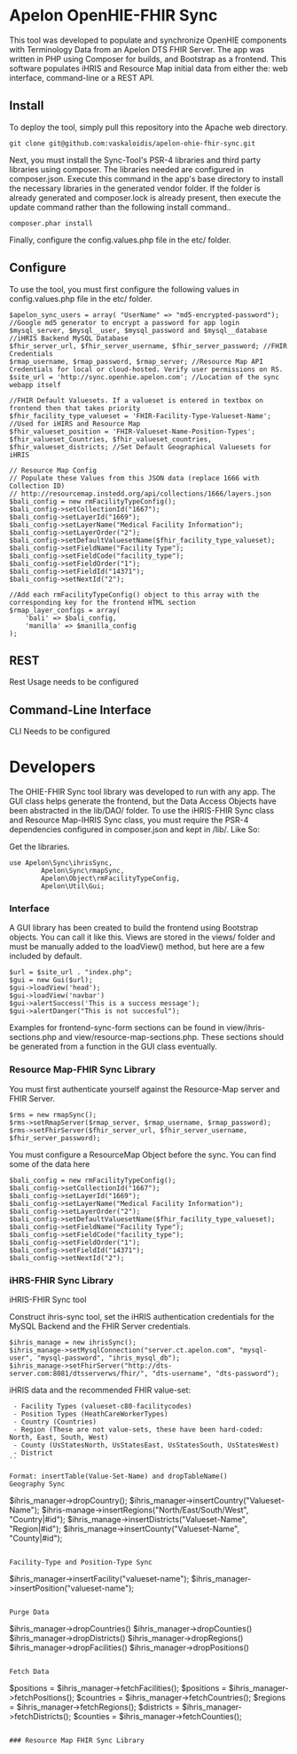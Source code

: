 # Apelon OpenHIE-FHIR Sync

This tool was developed to populate and synchronize OpenHIE components with Terminology Data from an Apelon DTS FHIR Server. The app was written in PHP using Composer for builds, and Bootstrap as a frontend. This software populates iHRIS and Resource Map initial data from either the: web interface, command-line or a REST API.

## Install
To deploy the tool, simply pull this repository into the Apache web directory.
```
git clone git@github.com:vaskaloidis/apelon-ohie-fhir-sync.git
```
Next, you must install the Sync-Tool's PSR-4 libraries and third party libraries using composer. The libraries needed are configured in composer.json. Execute this command in the app's base directory to install the necessary libraries in the generated vendor folder. If the folder is already generated and composer.lock is already present, then execute the update command rather than the following install command..
```
composer.phar install
```

Finally, configure the config.values.php file in the etc/ folder.

## Configure
To use the tool, you must first configure the following values in config.values.php file in the etc/ folder.
```
$apelon_sync_users = array( "UserName" => "md5-encrypted-password"); //Google md5 generator to encrypt a password for app login
$mysql_server, $mysql__user, $mysql_password and $mysql__database //iHRIS Backend MySQL Database
$fhir_server_url, $fhir_server_username, $fhir_server_password; //FHIR Credentials
$rmap_username, $rmap_password, $rmap_server; //Resource Map API Credentials for local or cloud-hosted. Verify user permissions on RS.
$site_url = 'http://sync.openhie.apelon.com'; //Location of the sync webapp itself

//FHIR Default Valuesets. If a valueset is entered in textbox on frontend then that takes priority
$fhir_facility_type_valueset = 'FHIR-Facility-Type-Valueset-Name'; //Used for iHIRS and Resource Map
$fhir_valueset_position = 'FHIR-Valueset-Name-Position-Types';
$fhir_valueset_Countries, $fhir_valueset_countries, $fhir_valueset_districts; //Set Default Geographical Valuesets for iHRIS

// Resource Map Config
// Populate these Values from this JSON data (replace 1666 with Collection ID) 
// http://resourcemap.instedd.org/api/collections/1666/layers.json
$bali_config = new rmFacilityTypeConfig();
$bali_config->setCollectionId("1667");
$bali_config->setLayerId("1669");
$bali_config->setLayerName("Medical Facility Information");
$bali_config->setLayerOrder("2");
$bali_config->setDefaultValuesetName($fhir_facility_type_valueset);
$bali_config->setFieldName("Facility Type");
$bali_config->setFieldCode("facility_type");
$bali_config->setFieldOrder("1");
$bali_config->setFieldId("14371");
$bali_config->setNextId("2");

//Add each rmFacilityTypeConfig() object to this array with the corresponding key for the frontend HTML section
$rmap_layer_configs = array(
    'bali' => $bali_config,
    'manilla' => $manilla_config
);
```

## REST
Rest Usage needs to be configured

## Command-Line Interface
CLI Needs to be configured

# Developers
The OHIE-FHIR Sync tool library was developed to run with any app. The GUI class helps generate the frontend, but the Data Access Objects have been abstracted in the lib/DAO/ folder. To use the iHRIS-FHIR Sync class and Resource Map-IHRIS Sync class, you must require the PSR-4 dependencies configured in composer.json and kept in /lib/. Like So:

Get the libraries.
```
use Apelon\Sync\ihrisSync,
        Apelon\Sync\rmapSync,
        Apelon\Object\rmFacilityTypeConfig,
        Apelon\Util\Gui;
```

### Interface
A GUI library has been created to build the frontend using Bootstrap objects. You can call it like this. Views are stored in the views/ folder and must be manually added to the  loadView() method, but here are a few included by default.
```
$url = $site_url . "index.php";
$gui = new Gui($url);
$gui->loadView('head');
$gui->loadView('navbar')
$gui->alertSuccess('This is a success message');
$gui->alertDanger("This is not succesful");
```

Examples for frontend-sync-form sections can be found in view/ihris-sections.php and view/resource-map-sections.php. These sections should be generated from a function in the GUI class eventually.


### Resource Map-FHIR Sync Library
You must first authenticate yourself against the Resource-Map server and FHIR Server.
```
$rms = new rmapSync();
$rms->setRmapServer($rmap_server, $rmap_username, $rmap_password);
$rms->setFhirServer($fhir_server_url, $fhir_server_username, $fhir_server_password);
```
You must configure a ResourceMap Object before the sync. You can find some of the data here 
```
$bali_config = new rmFacilityTypeConfig();
$bali_config->setCollectionId("1667");
$bali_config->setLayerId("1669");
$bali_config->setLayerName("Medical Facility Information");
$bali_config->setLayerOrder("2");
$bali_config->setDefaultValuesetName($fhir_facility_type_valueset);
$bali_config->setFieldName("Facility Type");
$bali_config->setFieldCode("facility_type");
$bali_config->setFieldOrder("1");
$bali_config->setFieldId("14371");
$bali_config->setNextId("2");
```


### iHRS-FHIR Sync Library
iHRIS-FHIR Sync tool

Construct ihris-sync tool, set the iHRIS authentication credentials for the MySQL Backend and the FHIR Server credentials.
```
$ihris_manage = new ihrisSync();
$ihris_manage->setMysqlConnection("server.ct.apelon.com", "mysql-user", "mysql-password", "ihris_mysql_db");
$ihris_manage->setFhirServer("http://dts-server.com:8081/dtsserverws/fhir/", "dts-username", "dts-password");
```

iHRIS data and the recommended FHIR value-set:
```
 - Facility Types (valueset-c80-facilitycodes)
 - Position Types (HeathCareWorkerTypes)
 - Country (Countries) 
 - Region (These are not value-sets, these have been hard-coded: North, East, South, West)
 - County (UsStatesNorth, UsStatesEast, UsStatesSouth, UsStatesWest)
 - District
``

Format: insertTable(Value-Set-Name) and dropTableName()
Geography Sync
```
$ihris_manager->dropCountry();
$ihris_manager->insertCountry("Valueset-Name");
$ihris-manage->insertRegions("North/East/South/West", "Country|#id");
$ihris_manage->insertDistricts("Valueset-Name", "Region|#id");
$ihris_manage->insertCounty("Valueset-Name", "County|#id");
```

Facility-Type and Position-Type Sync
```
$ihris_manager->insertFacility("valueset-name");
$ihris_manager->insertPosition("valueset-name");
```		

Purge Data
```
$ihris_manager->dropCountries()
$ihris_manager->dropCounties()
$ihris_manager->dropDistricts()
$ihris_manager->dropRegions()
$ihris_manager->dropFacilities()
$ihris_manager->dropPositions()
```

Fetch Data
```
$positions = $ihris_manager->fetchFacilities();
$positions = $ihris_manager->fetchPositions();
$countries = $ihris_manager->fetchCountries();
$regions = $ihris_manager->fetchRegions();
$districts = $ihris_manager->fetchDistricts();
$counties = $ihris_manager->fetchCounties();
```

### Resource Map FHIR Sync Library

